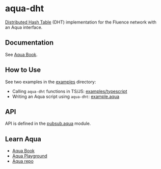 # aqua-dht

[Distributed Hash Table](https://en.wikipedia.org/wiki/Distributed_hash_table) (DHT) implementation for the Fluence network with an Aqua interface.

## Documentation
See [Aqua Book](https://fluence.dev/aqua-book/libraries/aqua-dht).

## How to Use

See two examples in the [examples](./examples) directory:
- Calling `aqua-dht` functions in TS/JS: [examples/typescript](./examples/typescript)
- Writing an Aqua script using `aqua-dht`: [example.aqua](./examples/aqua/example.aqua)

## API

API is defined in the [pubsub.aqua](./aqua/pubsub.aqua) module.

## Learn Aqua

* [Aqua Book](https://fluence.dev/aqua-book/)
* [Aqua Playground](https://github.com/fluencelabs/aqua-playground)
* [Aqua repo](https://github.com/fluencelabs/aqua)
